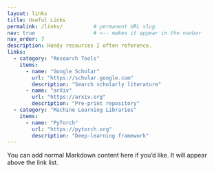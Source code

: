 ```yaml
---
layout: links
title: Useful Links
permalink: /links/          # permanent URL slug
nav: true                   # <-- makes it appear in the navbar
nav_order: 7 
description: Handy resources I often reference.
links:
  - category: "Research Tools"
    items:
      - name: "Google Scholar"
        url: "https://scholar.google.com"
        description: "Search scholarly literature"
      - name: "arXiv"
        url: "https://arxiv.org"
        description: "Pre-print repository"
  - category: "Machine Learning Libraries"
    items:
      - name: "PyTorch"
        url: "https://pytorch.org"
        description: "Deep-learning framework"
---
```


You can add normal Markdown content here if you’d like. It will appear above the link list.
